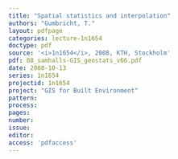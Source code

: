 ```yaml
---
title: "Spatial statistics and interpolation"
authors: "Gumbricht, T."
layout: pdfpage
categories: lecture-1n1654
doctype: pdf
source: '<i>1n1654</i>, 2008, KTH, Stockholm'
pdf: 08_samhalls-GIS_geostats_v66.pdf
date: 2008-10-13
series: 1n1654
projectid: 1n1654
project: "GIS for Built Environment"
pattern:
process:
pages:
number:
issue:
editor:
access: 'pdfaccess'
---
```

